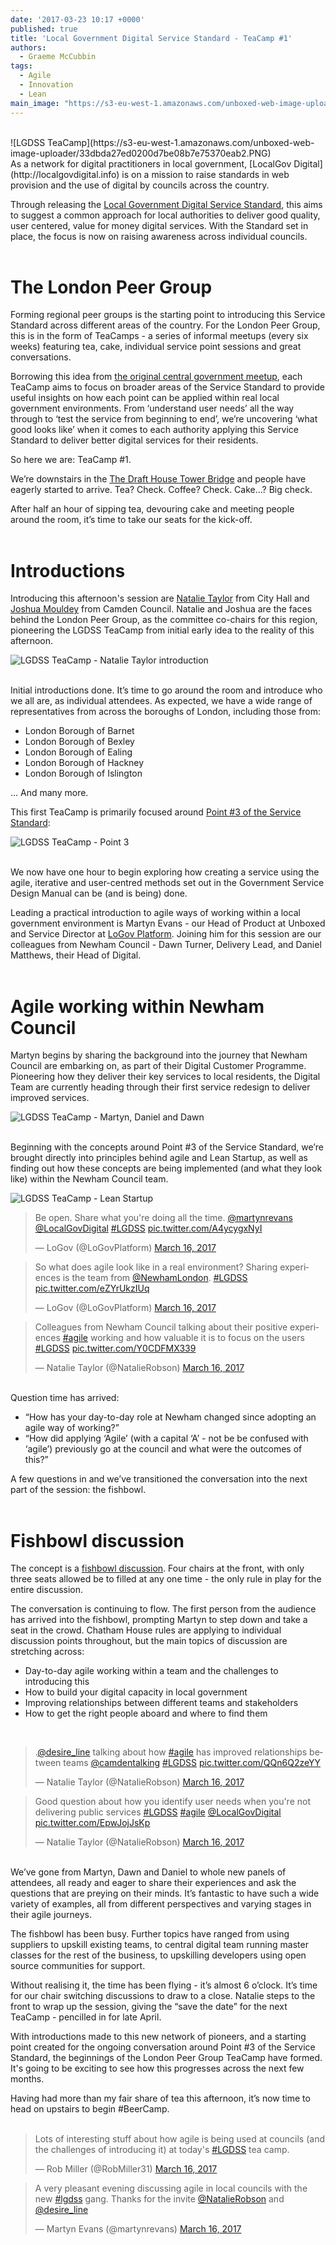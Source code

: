 ```yaml
---
date: '2017-03-23 10:17 +0000'
published: true
title: 'Local Government Digital Service Standard - TeaCamp #1'
authors:
  - Graeme McCubbin
tags:
  - Agile
  - Innovation
  - Lean
main_image: "https://s3-eu-west-1.amazonaws.com/unboxed-web-image-uploader/dd015ab1a15dbabfec71fdb68504ba6c.PNG"
---
```

<br/>
![LGDSS TeaCamp](https://s3-eu-west-1.amazonaws.com/unboxed-web-image-uploader/33dbda27ed0200d7be08b7e75370eab2.PNG)

<br/>
As a network for digital practitioners in local government, [LocalGov Digital](http://localgovdigital.info) is on a mission to raise standards in web provision and the use of digital by councils across the country.<br/>

Through releasing the [Local Government Digital Service Standard](http://localgovdigital.info/assets/documents/local-government-digital-service-standard.pdf), this aims to suggest a common approach for local authorities to deliver good quality, user centered, value for money digital services. With the Standard set in place, the focus is now on raising awareness across individual councils.<br/>
<br/>

# The London Peer Group
Forming regional peer groups is the starting point to introducing this Service Standard across different areas of the country. For the London Peer Group, this is in the form of TeaCamps - a series of informal meetups (every six weeks) featuring tea, cake, individual service point sessions and great conversations.<br/>

Borrowing this idea from [the original central government meetup](http://teacamp.info/about), each TeaCamp aims to focus on broader areas of the Service Standard to provide useful insights on how each point can be applied within real local government environments. From ‘understand user needs’ all the way through to ‘test the service from beginning to end’, we’re uncovering ‘what good looks like’ when it comes to each authority applying this Service Standard to deliver better digital services for their residents.<br/>

So here we are: TeaCamp #1.<br/>

We’re downstairs in the [The Draft House Tower Bridge](http://www.drafthouse.co.uk/) and people have eagerly started to arrive. Tea? Check. Coffee? Check. Cake…? Big check.<br/>

After half an hour of sipping tea, devouring cake and meeting people around the room, it’s time to take our seats for the kick-off.<br/>
<br/>

# Introductions
Introducing this afternoon's session are [Natalie Taylor](https://twitter.com/NatalieRobson) from City Hall and [Joshua Mouldey](https://twitter.com/desire_line) from Camden Council. Natalie and Joshua are the faces behind the London Peer Group, as the committee co-chairs for this region, pioneering the LGDSS TeaCamp from initial early idea to the reality of this afternoon.<br/>

![LGDSS TeaCamp - Natalie Taylor introduction](https://s3-eu-west-1.amazonaws.com/unboxed-web-image-uploader/dd015ab1a15dbabfec71fdb68504ba6c.PNG)

<br/>
Initial introductions done. It’s time to go around the room and introduce who we all are, as individual attendees. As expected, we have a wide range of representatives from across the boroughs of London, including those from:<br/>

- London Borough of Barnet
- London Borough of Bexley
- London Borough of Ealing
- London Borough of Hackney
- London Borough of Islington

… And many more.<br/>

This first TeaCamp is primarily focused around [Point #3 of the Service Standard](http://localgovdigital.info/localgov-digital-makers/outputs/local-government-digital-service-standard/standard/3/):<br/>

![LGDSS TeaCamp - Point 3](https://s3-eu-west-1.amazonaws.com/unboxed-web-image-uploader/ddd8d8eb4d6059ca92e3087d154e92ad.PNG)

<br/>
We now have one hour to begin exploring how creating a service using the agile, iterative and user-centred methods set out in the Government Service Design Manual can be (and is being) done.<br/>

Leading a practical introduction to agile ways of working within a local government environment is Martyn Evans - our Head of Product at Unboxed and Service Director at [LoGov Platform](http://logovplatform.co.uk/). Joining him for this session are our colleagues from Newham Council -  Dawn Turner, Delivery Lead, and Daniel Matthews, their Head of Digital.<br/>
<br/>

# Agile working within Newham Council
Martyn begins by sharing the background into the journey that Newham Council are embarking on, as part of their Digital Customer Programme. Pioneering how they deliver their key services to local residents, the Digital Team are currently heading through their first service redesign to deliver improved services.<br/>

![LGDSS TeaCamp - Martyn, Daniel and Dawn](https://s3-eu-west-1.amazonaws.com/unboxed-web-image-uploader/9282f3950a71ba02857810b2dbebc499.PNG)

<br/>
Beginning with the concepts around Point #3 of the Service Standard, we’re brought directly into principles behind agile and Lean Startup, as well as finding out how these concepts are being implemented (and what they look like) within the Newham Council team.<br/>

![LGDSS TeaCamp - Lean Startup](https://s3-eu-west-1.amazonaws.com/unboxed-web-image-uploader/d0c58fce8227a516cf47b750cd050bbb.PNG)
<br/>

<blockquote class="twitter-tweet tw-align-center"><p lang="en" dir="ltr">Be open. Share what you&#39;re doing all the time. <a href="https://twitter.com/martynrevans">@martynrevans</a> <a href="https://twitter.com/LocalGovDigital">@LocalGovDigital</a> <a href="https://twitter.com/hashtag/LGDSS?src=hash">#LGDSS</a> <a href="https://t.co/A4ycygxNyI">pic.twitter.com/A4ycygxNyI</a></p>&mdash; LoGov (@LoGovPlatform) <a href="https://twitter.com/LoGovPlatform/status/842417304289832960">March 16, 2017</a></blockquote>
<script async src="//platform.twitter.com/widgets.js" charset="utf-8"></script>

<blockquote class="twitter-tweet tw-align-center"><p lang="en" dir="ltr">So what does agile look like in a real environment? Sharing experiences is the team from <a href="https://twitter.com/NewhamLondon">@NewhamLondon</a>. <a href="https://twitter.com/hashtag/LGDSS?src=hash">#LGDSS</a> <a href="https://t.co/eZYrUkzIUq">pic.twitter.com/eZYrUkzIUq</a></p>&mdash; LoGov (@LoGovPlatform) <a href="https://twitter.com/LoGovPlatform/status/842420308590116866">March 16, 2017</a></blockquote>
<script async src="//platform.twitter.com/widgets.js" charset="utf-8"></script>

<blockquote class="twitter-tweet tw-align-center"><p lang="en" dir="ltr">Colleagues from Newham Council talking about their positive experiences <a href="https://twitter.com/hashtag/agile?src=hash">#agile</a> working and how valuable it is to focus on the users <a href="https://twitter.com/hashtag/LGDSS?src=hash">#LGDSS</a> <a href="https://t.co/Y0CDFMX339">pic.twitter.com/Y0CDFMX339</a></p>&mdash; Natalie Taylor (@NatalieRobson) <a href="https://twitter.com/NatalieRobson/status/842421475613253632">March 16, 2017</a></blockquote>
<script async src="//platform.twitter.com/widgets.js" charset="utf-8"></script>

<br/>
Question time has arrived:<br/>

- “How has your day-to-day role at Newham changed since adopting an agile way of working?”
- “How did applying ‘Agile’ (with a capital ‘A’ - not be be confused with ‘agile’) previously go at the council and what were the outcomes of this?”

A few questions in and we’ve transitioned the conversation into the next part of the session: the fishbowl.<br/>
<br/>

# Fishbowl discussion
The concept is a [fishbowl discussion](http://www.betterevaluation.org/en/evaluation-options/fishbowltechnique). Four chairs at the front, with only three seats allowed be to filled at any one time - the only rule in play for the entire discussion.<br/>

The conversation is continuing to flow. The first person from the audience has arrived into the fishbowl, prompting Martyn to step down and take a seat in the crowd. Chatham House rules are applying to individual discussion points throughout, but the main topics of discussion are stretching across:<br/>

- Day-to-day agile working within a team and the challenges to introducing this
- How to build your digital capacity in local government
- Improving relationships between different teams and stakeholders
- How to get the right people aboard and where to find them

<br/>
<blockquote class="twitter-tweet tw-align-center"><p lang="en" dir="ltr">.<a href="https://twitter.com/desire_line">@desire_line</a> talking about how <a href="https://twitter.com/hashtag/agile?src=hash">#agile</a> has improved relationships between teams <a href="https://twitter.com/camdentalking">@camdentalking</a> <a href="https://twitter.com/hashtag/LGDSS?src=hash">#LGDSS</a> <a href="https://t.co/QQn6Q2zeYY">pic.twitter.com/QQn6Q2zeYY</a></p>&mdash; Natalie Taylor (@NatalieRobson) <a href="https://twitter.com/NatalieRobson/status/842422892457558017">March 16, 2017</a></blockquote>
<script async src="//platform.twitter.com/widgets.js" charset="utf-8"></script>

<blockquote class="twitter-tweet tw-align-center"><p lang="en" dir="ltr">Good question about how you identify user needs when you&#39;re not delivering public services <a href="https://twitter.com/hashtag/LGDSS?src=hash">#LGDSS</a> <a href="https://twitter.com/hashtag/agile?src=hash">#agile</a> <a href="https://twitter.com/LocalGovDigital">@LocalGovDigital</a> <a href="https://t.co/EpwJojJsKp">pic.twitter.com/EpwJojJsKp</a></p>&mdash; Natalie Taylor (@NatalieRobson) <a href="https://twitter.com/NatalieRobson/status/842433603069968386">March 16, 2017</a></blockquote>
<script async src="//platform.twitter.com/widgets.js" charset="utf-8"></script>

<br/>
We’ve gone from Martyn, Dawn and Daniel to whole new panels of attendees, all ready and eager to share their experiences and ask the questions that are preying on their minds. It’s fantastic to have such a wide variety of examples, all from different perspectives and varying stages in their agile journeys.<br/>

The fishbowl has been busy. Further topics have ranged from using suppliers to upskill existing teams, to central digital team running master classes for the rest of the business, to upskilling developers using open source communities for support.<br/>

Without realising it, the time has been flying - it’s almost 6 o’clock. It’s time for our chair switching discussions to draw to a close. Natalie steps to the front to wrap up the session, giving the “save the date” for the next TeaCamp - pencilled in for late April.<br/>

With introductions made to this new network of pioneers, and a starting point created for the ongoing conversation around Point #3 of the Service Standard, the beginnings of the London Peer Group TeaCamp have formed. It's going to be exciting to see how this progresses across the next few months.<br/>

Having had more than my fair share of tea this afternoon, it’s now time to head on upstairs to begin #BeerCamp.<br/>
<br/>

<blockquote class="twitter-tweet tw-align-center"><p lang="en" dir="ltr">Lots of interesting stuff about how agile is being used at councils (and the challenges of introducing it) at today&#39;s <a href="https://twitter.com/hashtag/LGDSS?src=hash">#LGDSS</a> tea camp.</p>&mdash; Rob Miller (@RobMiller31) <a href="https://twitter.com/RobMiller31/status/842515327003086848">March 16, 2017</a></blockquote>
<script async src="//platform.twitter.com/widgets.js" charset="utf-8"></script>

<blockquote class="twitter-tweet tw-align-center"><p lang="en" dir="ltr">A very pleasant evening discussing agile in local councils with the new <a href="https://twitter.com/hashtag/lgdss?src=hash">#lgdss</a> gang. Thanks for the invite <a href="https://twitter.com/NatalieRobson">@NatalieRobson</a> and <a href="https://twitter.com/desire_line">@desire_line</a></p>&mdash; Martyn Evans (@martynrevans) <a href="https://twitter.com/martynrevans/status/842457447876952064">March 16, 2017</a></blockquote>
<script async src="//platform.twitter.com/widgets.js" charset="utf-8"></script>
